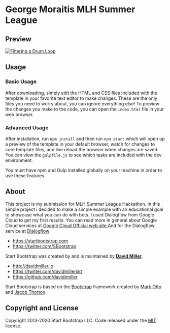 # George Moraitis MLH Summer League

## Preview

<a href="https://gmoraitis.github.io/MHacks_Filtering_A_Drum_Loop/"
target="_blank">![Filtering a Drum Loop](img/filter_demo.png) </a>


## Usage

### Basic Usage

After downloading, simply edit the HTML and CSS files included with the template in your favorite text editor to make changes. These are the only files you need to worry about, you can ignore everything else! To preview the changes you make to the code, you can open the `index.html` file in your web browser.

### Advanced Usage

After installation, run `npm install` and then run `npm start` which will open up a preview of the template in your default browser, watch for changes to core template files, and live reload the browser when changes are saved. You can view the `gulpfile.js` to see which tasks are included with the dev environment.

You must have npm and Gulp installed globally on your machine in order to use these features.



## About

This project is my submission for MLH Summer League Hackathon.
            In this simple project i decided to make a simple example with an educational goal to showcase what you can
            do with bots.
            I used Dialogflow from Google Cloud to get my first results. You can read more in general about Google Cloud
            services at <a href="https://cloud.google.com/" target="_blank">Google Cloud Official web site.</a>And for
            the Dialogflow service at <a href="https://dialogflow.cloud.google.com/" target="_blank">Dialogflow

* <https://startbootstrap.com>
* <https://twitter.com/SBootstrap>

Start Bootstrap was created by and is maintained by **[David Miller](http://davidmiller.io/)**.

* <http://davidmiller.io>
* <https://twitter.com/davidmillerskt>
* <https://github.com/davidtmiller>

Start Bootstrap is based on the [Bootstrap](https://getbootstrap.com/) framework created by [Mark Otto](https://twitter.com/mdo) and [Jacob Thorton](https://twitter.com/fat).

## Copyright and License

Copyright 2013-2020 Start Bootstrap LLC. Code released under the [MIT](https://github.com/StartBootstrap/startbootstrap-scrolling-nav/blob/gh-pages/LICENSE) license.
